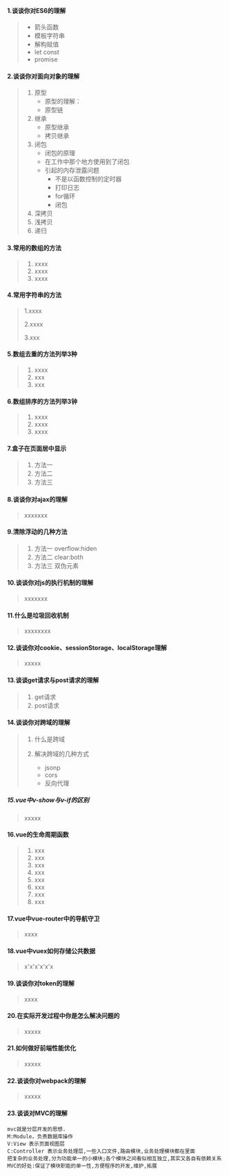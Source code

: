 #### 1.谈谈你对ES6的理解

> - 箭头函数
> - 模板字符串
> - 解构赋值
> - let const
> - promise

#### 2.谈谈你对面向对象的理解

> 1. 原型
>    - 原型的理解：
>    - 原型链
> 2. 继承
>    - 原型继承
>    - 拷贝继承
> 3. 闭包
>    - 闭包的原理
>    - 在工作中那个地方使用到了闭包
>    - 引起的内存泄露问题
>      - 不是以函数控制的定时器
>      - 打印日志
>      - for循环
>      - 闭包
> 4. 深拷贝
> 5. 浅拷贝
> 6. 递归

#### 3.常用的数组的方法

> 1. xxxx
> 2. xxxx
> 3. xxxx

#### 4.常用字符串的方法

> 1.xxxx
>
> 2.xxxx
>
> 3.xxx

#### 5.数组去重的方法列举3种

> 1. xxxx
> 2. xxx
> 3. xxx

#### 6.数组排序的方法列举3钟

> 1. xxxx
> 2. xxxx
> 3. xxxx

#### 7.盒子在页面居中显示

> 1. 方法一
> 2. 方法二
> 3. 方法三

#### 8.谈谈你对ajax的理解

> xxxxxxx

#### 9.清除浮动的几种方法

> 1. 方法一  overflow:hiden
> 2. 方法二  clear:both
> 3. 方法三  双伪元素

#### 10.谈谈你对js的执行机制的理解

> xxxxxxx

#### 11.什么是垃圾回收机制

> xxxxxxxx

#### 12.谈谈你对cookie、sessionStorage、localStorage理解

> xxxxx

#### 13.谈谈get请求与post请求的理解

> 1. get请求
> 2. post请求

#### 14.谈谈你对跨域的理解

> 1. 什么是跨域
>
> 2. 解决跨域的几种方式
>
>    - jsonp
>    - cors
>    - 反向代理
>

##### 15.vue中v-show与v-if的区别

> xxxxx

#### 16.vue的生命周期函数

> 1. xxx
> 2. xxx
> 3. xxx
> 4. xxx
> 5. xxx
> 6. xxx
> 7. xxx
> 8. xxx

#### 17.vue中vue-router中的导航守卫

> xxxx

#### 18.vue中vuex如何存储公共数据

> x'x'x'x'x'x

#### 19.谈谈你对token的理解

> xxxx

#### 20.在实际开发过程中你是怎么解决问题的

> xxxxx

#### 21.如何做好前端性能优化

> xxxxx

#### 22.谈谈你对webpack的理解

> xxxxx

#### 23.谈谈对MVC的理解

```
mvc就是分层开发的思想.
M:Module，负责数据库操作
V:View 表示页面视图层
C:Controller 表示业务处理层,一些入口文件,路由模块,业务处理模块都在里面
把复杂的业务处理,分为功能单一的小模块;各个模块之间看似相互独立,其实又各自有依赖关系
MVC的好处:保证了模块职能的单一性,方便程序的开发,维护,拓展
```

​	